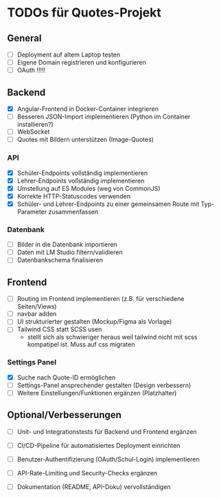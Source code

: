# TODOs für Quotes-Projekt

## General
- [ ] Deployment auf altem Laptop testen
- [ ] Eigene Domain registrieren und konfigurieren
- [ ] OAuth !!!!!

## Backend
- [x] Angular-Frontend in Docker-Container integrieren
- [ ] Besseren JSON-Import implementieren (Python im Container installieren?)
- [ ] WebSocket
- [ ] Quotes mit Bildern unterstützen (Image-Quotes)

### API
- [x] Schüler-Endpoints vollständig implementieren
- [x] Lehrer-Endpoints vollständig implementieren
- [x] Umstellung auf ES Modules (weg von CommonJS)
- [x] Korrekte HTTP-Statuscodes verwenden
- [x] Schüler- und Lehrer-Endpoints zu einer gemeinsamen Route mit Typ-Parameter zusammenfassen

### Datenbank
- [ ] Bilder in die Datenbank importieren
- [ ] Daten mit LM Studio filtern/validieren
- [ ] Datenbankschema finalisieren

## Frontend
- [ ] Routing im Frontend implementieren (z.B. für verschiedene Seiten/Views)
- [ ] navbar adden
- [ ] UI strukturierter gestalten (Mockup/Figma als Vorlage)
- [ ] Tailwind CSS statt SCSS usen
  - stellt sich als schwieriger heraus weil tailwind nicht mit scss kompatipel ist. Muss auf css migraten

### Settings Panel
- [x] Suche nach Quote-ID ermöglichen
- [ ] Settings-Panel ansprechender gestalten (Design verbessern)
- [ ] Weitere Einstellungen/Funktionen ergänzen (Platzhalter)

## Optional/Verbesserungen
- [ ] Unit- und Integrationstests für Backend und Frontend ergänzen
- [ ] CI/CD-Pipeline für automatisiertes Deployment einrichten
- [ ] Benutzer-Authentifizierung (OAuth/Schul-Login) implementieren
- [ ] API-Rate-Limiting und Security-Checks ergänzen
- [ ] Dokumentation (README, API-Doku) vervollständigen



